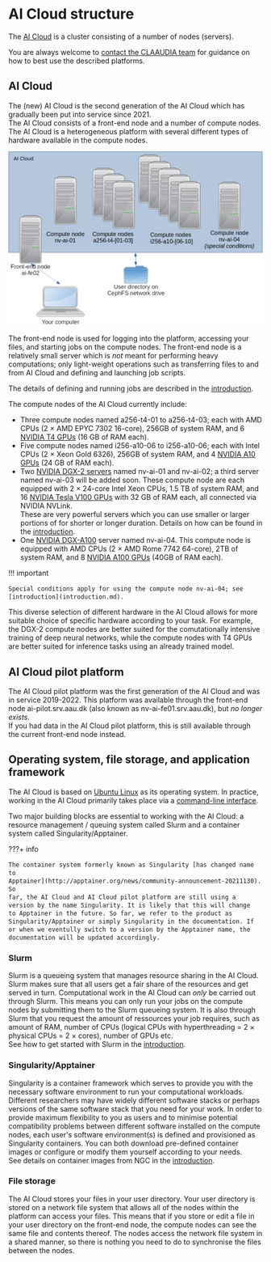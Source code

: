 # AI Cloud structure

The [AI Cloud](#ai-cloud-new) is a cluster consisting of a number of
nodes (servers).

You are always welcome to [contact the CLAAUDIA
team](https://www.claaudia.aau.dk/support-advisory/) for guidance on
how to best use the described platforms.

## AI Cloud

The (new) AI Cloud is the second generation of the AI Cloud which has
gradually been put into service since 2021.  
The AI Cloud consists of a front-end node and a number of compute
nodes. The AI Cloud is a heterogeneous platform with several different
types of hardware available in the compute nodes.

![AI Cloud platform](assets/img/ai-cloud-overview.png)

The front-end node is used for logging into the platform, accessing
your files, and starting jobs on the compute nodes. The front-end node
is a relatively small server which is *not* meant for performing heavy
computations; only light-weight operations such as transferring files
to and from AI Cloud and defining and launching job scripts.

The details of defining and running jobs are described in the
[introduction](introduction.md).

The compute nodes of the AI Cloud currently include:

- Three compute nodes named a256-t4-01 to a256-t4-03; each with AMD
  CPUs (2 &times; AMD EPYC 7302 16-core), 256GB of system RAM, and 6 [NVIDIA
  T4 GPUs](https://www.nvidia.com/en-us/data-center/tesla-t4/) (16 GB
  of RAM each).
- Five compute nodes named i256-a10-06 to i256-a10-06; each with Intel
  CPUs (2 &times; Xeon Gold 6326), 256GB of system RAM, and 4 [NVIDIA
  A10
  GPUs](https://www.nvidia.com/en-us/data-center/products/a10-gpu/)
  (24 GB of RAM each).
- Two [NVIDIA DGX-2
  servers](https://www.nvidia.com/en-us/data-center/dgx-2/) named
  nv-ai-01 and nv-ai-02; a third server named nv-ai-03 will be added
  soon. These compute node are each equipped with 2 &times; 24-core
  Intel Xeon CPUs, 1.5 TB of system RAM, and 16 [NVIDIA Tesla V100
  GPUs](https://www.nvidia.com/en-us/data-center/v100/) with 32 GB of
  RAM each, all connected via NVIDIA NVLink.  
  These are very powerful servers which you can use smaller or larger
  portions of for shorter or longer duration. Details on how can be
  found in the [introduction](introduction.md).
- One [NVIDIA
  DGX-A100](https://www.nvidia.com/en-us/data-center/dgx-a100/) server
  named nv-ai-04. This compute node is equipped with AMD CPUs (2 &times; AMD
  Rome 7742 64-core), 2TB of system RAM, and 8 [NVIDIA A100
  GPUs](https://www.nvidia.com/en-us/data-center/a100/) (40GB of RAM
  each).
  
!!! important

    Special conditions apply for using the compute node nv-ai-04; see
    [introduction](introduction.md).

This diverse selection of
different hardware in the AI Cloud allows for more suitable choice of
specific hardware according to your task. For example, the DGX-2
compute nodes are better suited for the
comutationally intensive training of deep neural networks, while the
compute nodes with T4 GPUs are better suited for inference tasks using
an already trained model.

## AI Cloud pilot platform

The AI Cloud pilot platform was the first generation of the AI Cloud
and was in service 2019-2022. This platform was available through the
front-end node ai-pilot.srv.aau.dk (also known as
nv-ai-fe01.srv.aau.dk), but *no longer exists*.  
If you had data in the AI Cloud pilot platform, this is still
available through the current front-end node instead.

## Operating system, file storage, and application framework

The AI Cloud is based on [Ubuntu
Linux](https://en.wikipedia.org/wiki/Ubuntu) as its operating
system. In practice, working in the AI Cloud primarily takes place via
a [command-line
interface](https://en.wikipedia.org/wiki/Command-line_interface).

Two major building blocks are essential to working with the AI Cloud:
a resource management / queuing system called Slurm and a container
system called Singularity/Apptainer.

???+ info

    The container system formerly known as Singularity [has changed name
    to
    Apptainer](http://apptainer.org/news/community-announcement-20211130). So
    far, the AI Cloud and AI Cloud pilot platform are still using a
    version by the name Singularity. It is likely that this will change
    to Apptainer in the future. So far, we refer to the product as
    Singularity/Apptainer or simply Singularity in the documentation. If
    or when we eventully switch to a version by the Apptainer name, the
    documentation will be updated accordingly.

### Slurm

Slurm is a queueing system that manages resource sharing in the AI
Cloud. Slurm makes sure that all users get a fair share of the
resources and get served in turn. Computational work in the AI Cloud
can *only* be carried out through Slurm. This means you can only run
your jobs on the compute nodes by submitting them to the Slurm
queueing system. It is also through Slurm that you request the amount
of ressources your job requires, such as amount of RAM, number of CPUs
(logical CPUs with hyperthreading = 2 &times; physical CPUs = 2
&times; cores), number of GPUs etc.  
See how to get started with Slurm in the
[introduction](introduction.md).

### Singularity/Apptainer

Singularity is a container framework which serves to provide you with
the necessary software environment to run your computational
workloads. Different researchers may have widely different software
stacks or perhaps versions of the same software stack that you need
for your work. In order to provide maximum flexibility to you as users
and to minimise potential compatibility problems between different
software installed on the compute nodes, each user's software
environment(s) is defined and provisioned as Singularity
containers. You can both download pre-defined container images or
configure or modify them yourself according to your needs.  
See details on container images from NGC in the
[introduction](introduction.md).

### File storage

The AI Cloud stores your
files in your user directory. Your user directory is stored on a
network file system that allows all of the nodes within the platform
can access your files. This means that if you store or edit a file in
your user directory on the front-end node, the compute nodes
can see the same file and contents thereof. The nodes
access the network file system in a shared manner, so there is nothing
you need to do to synchronise the files between the nodes.

